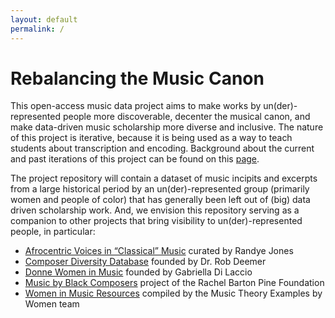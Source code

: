 ```yaml
---
layout: default
permalink: /
---
```


# Rebalancing the Music Canon

This open-access music data project aims to make works by un(der)-represented people more discoverable, decenter the musical canon, and make data-driven music scholarship more diverse and inclusive. The nature of this project is iterative, because it is being used as a way to teach students about transcription and encoding. Background about the current and past iterations of this project can be found on this [page](https://annakijas1.github.io/Test-Music-Incipits/about/).

The project repository will contain a dataset of music incipits and excerpts from a large historical period by an un(der)-represented group (primarily women and people of color) that has generally been left out of (big) data driven scholarship work. And, we envision this repository serving as a companion to other projects that bring visibility to un(der)-represented people, in particular:

- <a href="http://afrovoices.com/collections/" target="_blank">Afrocentric Voices in “Classical” Music</a> curated by Randye Jones
- <a href="https://composerdiversity.com" target="_blank">Composer Diversity Database</a> founded by Dr. Rob Deemer
- <a href="https://donne-uk.org/" target="_blank">Donne Women in Music</a> founded by Gabriella Di Laccio
- <a href="https://www.musicbyblackcomposers.org/" target="_blank">Music by Black Composers</a> project of the Rachel Barton Pine Foundation
- <a href="https://musictheoryexamplesbywomen.com/women-in-music-resources/" target="_blank">Women in Music Resources</a> compiled by the Music Theory Examples by Women team

